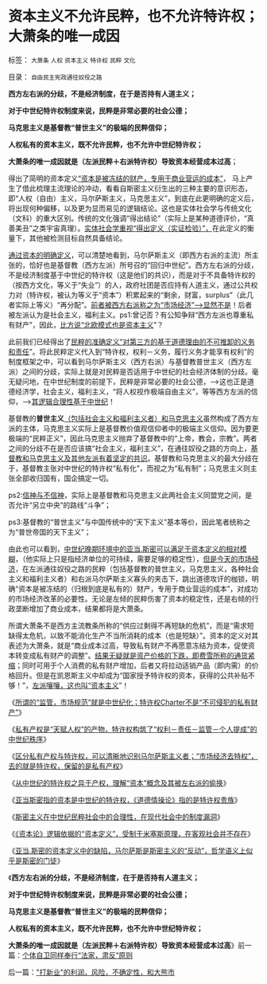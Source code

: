 # 资本主义不允许民粹，也不允许特许权；大萧条的唯一成因

标签： `大萧条` `人权` `资本主义` `特许权` `民粹` `文化` 

目录： `自由民主宪政通往奴役之路`

**西方左右派的分歧，不是经济制度，在于是否持有人道主义；**

**对于中世纪特许权制度来说，民粹是非常必要的社会公德；**

**马克思主义是基督教“普世主义”的极端的民粹信仰；**

**人权私有的资本主义，既不允许民粹，也不允许中世纪特许权；**

**大萧条的唯一成因就是（左派民粹＋右派特许权）导致资本经营成本过高**；

得出了简明的资本定义[“资本是被冻结的财产，专用于商业营运的成本”](../../../2013/12/24/理解“资本”概念，及其被社会主义者的偷换.md)，
马上产生了借此梳理主流理论的冲动，看看自斯密主义衍生出的三种主要的意识形态，即“人权（自由）主义，马尔萨斯主义，马克思主义”，到底在此更明确的定义后，将出现何种偏移，以及更为显而易见的逻辑结论。这也是实体社会学与传统文化（文科）的重大区别。传统的文化强调“得出结论”（实际上是某种道德评价，“真善美丑”之类宇宙真理）。[实体社会学重视“得出定义（实证检验）”，](../../../2011/5/22/面向对象的社会科学.md)在此定义的衡量下，其他被检测目标自然具备结论。

[通过资本的明确定义](../../../2014/1/2/《资本论》逻辑依据的“资本定义”，在客观社会中不存在.md)，可以清楚地看到，马尔萨斯主义（即西方右派的主流）所主张的，恰好也是基督教（西方左派）所号召的“回归中世纪”。西方左右派的分歧，不是经济制度基于中世纪的特许权（这是他们的共识），而是对于不具备特许权的（按西方文化，等义于“失业”）的人，政府社团是否应持有人道主义，通过公共权力对（特许权，被认为等义于“资本”）积累起来的“剩余，财富，surplus”（此几者实际上等义）“再分配”。[前者被西方右派称之为“市场经济”——>显然不是](../../../2011/6/2/资本主义和权贵主义和小农牛二.md)！后者被左派认为是社会主义，福利主义。ps1:曾记否？有公知争辩“西方左派也尊重私有财产”，因此，[比方说“北欧模式也是资本主义](../../../2011/6/28/北欧模式不是经济学命题.md)”？

此前我们已经得出了[民粹的准确定义“对第三方的基于道德理由的不可推卸的义务和责任](http://darthvad.blog.sohu.com/161146952.html)”。将此民粹定义代入到“特许权，权利－义务，履行义务才能享有权利”的制度框架之中，可以看到马尔萨斯主义（西方右派）与基督教普世主义（西方左派）之间的分歧，实际上就是对民粹是否适用于中世纪的社会经济体制的分歧。毫无疑问地，在中世纪制度的前提下，民粹是非常必要的社会公德，——>这也正是道德经济学，社会主义，福利主义，“将人权视作极端自由主义”，等等西方左派的信仰，——>[其逻辑合理性基于中世纪](../../../2011/12/8/中世纪延续至今的道德经济学.md)！

基督教的**普世主义**[（包括社会主义和福利主义者）和马克思主义](../../../2011/9/2/普世帝国的天下主义.md)虽然构成了西方左派的主体，马克思主义实际上是基督教价值观信仰者中的极端主义信仰。因为要更极端的“民粹正义”，因此马克思主义抛弃了基督教中的“上帝，教会，宗教”。两者之间的分歧不在是否应该搞“社会主义，福利主义”，在通往奴役之路的方向上，[基督教和马克思主义及其他左派有着坚定的共识](../../../2010/12/20/基督教和马克思主义的社会行为如出一辙.md)。基督教和马克思主义的最大分歧在于，基督教主张对中世纪的特许权“私有化”，而视之为“私有制”；马克思主义则主张全部收归国有，国企搞定一切。

ps2:[信神与不信神](../../../2010/2/12/个人主义对哲学的实证基础的变化.md)，实际上是基督教和马克思主义此两社会主义同盟党之间，是否允许“另立中央”的路线“斗争”；

ps3:基督教的“普世主义”与中国传统中的“天下主义”基本等价，因此笔者统称之为“普世帝国的天下主义”；

由此也可以看到，[中世纪晚期环境中的亚当.斯密可以满足于资本定义的相对模糊](../../../2013/12/27/四百年来无人尝试定义“资本”，及亚当斯密的资本概念.md)，（他实际上只是指经济单位的可持续，需要足够的稳定性），[但是今天的市场经济](../../../2013/12/24/理解“资本”概念，及其被社会主义者的偷换.md)，在左派通往奴役之路的民粹（包括基督教的普世主义，马克思主义，各种社会主义和福利主义者）和右派马尔萨斯主义寡头的夹击下，跳出道德攻讦的枷锁，明确“资本是被冻结的（归根到底是私有的）财产，专用于商业营运的成本”，对成功的市场经济改革的必要性。无论是左倾的民粹伤害了资本的稳定性，还是右倾的行政垄断增加了商业成本，结果都将是大萧条。

所谓大萧条不是西方主流教条所称的“供应过剩得不再短缺的危机”，而是“需求短缺得太危机，以致不能消化生产不当所消耗的成本（也是短缺）”。资本的定义对其表述为大萧条，就是“商业成本过高，导致私有财产不再愿意冻结为资本，促使资本转变成私有财产的调整”。[结果无疑就是资产价格的下跌，即费雪所称的通货紧缩](../../../2009/4/22/费雪教条之通货紧缩有害论背后的资产利益链.md)；同时可用于个人消费的私有财产增加，后者又将拉动适销产品（即内需）的价格回升。但是在凯恩斯主义中却成为“国家授予特许权的资本，获得的公共补贴不够！”，[左派嚷嚷，这也叫“资本主义](../../../2009/4/24/费雪教条和凯恩斯主义.md)”！

《[所谓的“监管，市场规范”就是中世纪化；特许权Charter不是“不可侵犯的私有财产”](../../../2013/12/15/所谓的“监管，市场规范”就是中世纪化.md)》

《[私有产权是“天赋人权”的产物，特许权构筑了“权利－责任－监管－个人提成”的中世纪秩序](../../../2013/12/19/不可侵犯的是私有产权，不是政府授受的特许权（谷物法）.md)》

《[区分私有产权与特许权，可以清晰地识别马尔萨斯主义者；“市场经济去特权”，去的就是特许权，保留的是私有产权](../../../2013/12/21/区分私有产权与特许权，可以清晰地识别马尔萨斯主义者；.md)》

《[从中世纪的特许权之异于产权，理解“资本”概念及其被左右派的偷换](../../../2013/12/24/理解“资本”概念，及其被社会主义者的偷换.md)》

《[亚当斯密指的资本是中世纪的特许权，《道德情操论》指的是特许权贵族](../../../2013/12/27/四百年来无人尝试定义“资本”，及亚当斯密的资本概念.md)》

《[斯密主义在中世纪民粹社会中的合理性，在现代社会中的制度漏洞](../../../2013/12/29/对亚当.斯密所认为的好社会的好制度的分析.md)》

《[《资本论》逻辑依据的“资本定义”，受制于米塞斯原理，在客观社会并不存在](../../../2014/1/2/《资本论》逻辑依据的“资本定义”，在客观社会中不存在.md)》

《[亚当.斯密的资本定义中的缺陷，马尔萨斯是斯密主义的“反动”，哲学语义上似乎是斯密的门徒](../../../2014/1/4/资本的定义，暴露马克思主张“白吃白喝，严惩工商”.md)》

《**西方左右派的分歧，不是经济制度，在于是否持有人道主义；**

**对于中世纪特许权制度来说，民粹是非常必要的社会公德；**

**马克思主义是基督教“普世主义”的极端的民粹信仰；**

**人权私有的资本主义，既不允许民粹，也不允许中世纪特许权；**

**大萧条的唯一成因就是（左派民粹＋右派特许权）导致资本经营成本过高**》前一篇：[个体自卫同样奉行“法家，肃反”原则](../../../2014/1/10/个体自卫同样奉行“法家，肃反”原则.md)

后一篇：[&quot;打新业&quot;的利润，风险，不确定性，和大熊市](../../../2014/1/10/&quot;打新业&quot;的利润，风险，不确定性，和大熊市.md)